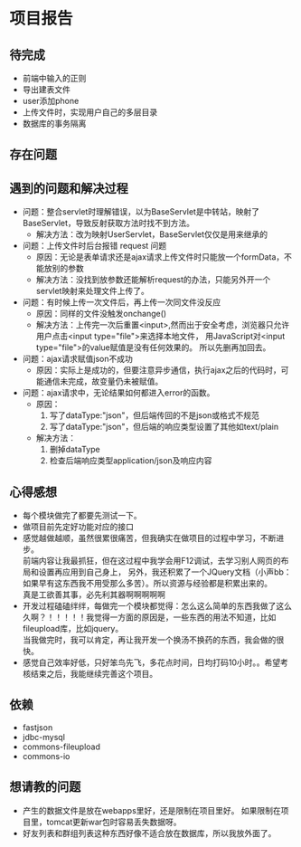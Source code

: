 # 项目报告

## 待完成
* 前端中输入的正则
* 导出建表文件
* user添加phone
* 上传文件时，实现用户自己的多层目录
* 数据库的事务隔离

## 存在问题

## 遇到的问题和解决过程
* 问题：整合servlet时理解错误，以为BaseServlet是中转站，映射了BaseServlet，导致反射获取方法时找不到方法。
  * 解决方法：改为映射UserServlet，BaseServlet仅仅是用来继承的
* 问题：上传文件时后台报错 request 问题
  * 原因：无论是表单请求还是ajax请求上传文件时只能放一个formData，不能放别的参数
  * 解决方法：没找到放参数还能解析request的办法，只能另外开一个servlet映射来处理文件上传了。
* 问题：有时候上传一次文件后，再上传一次同文件没反应
  * 原因：同样的文件没触发onchange()
  * 解决方法：上传完一次后重置\<input>,然而出于安全考虑，浏览器只允许用户点击\<input type="file">来选择本地文件，
  用JavaScript对\<input type="file">的value赋值是没有任何效果的。
  所以先删再加回去。
* 问题：ajax请求赋值json不成功
  * 原因：实际上是成功的，但要注意异步通信，执行ajax之后的代码时，可能通信未完成，故变量仍未被赋值。
* 问题：ajax请求中，无论结果如何都进入error的函数。
  * 原因：
    1. 写了dataType:"json"，但后端传回的不是json或格式不规范
    2. 写了dataType:"json"，但后端的响应类型设置了其他如text/plain
  * 解决方法：
    1. 删掉dataType
    2. 检查后端响应类型application/json及响应内容

## 心得感想
* 每个模块做完了都要先测试一下。
* 做项目前先定好功能对应的接口
* 感觉越做越顺，虽然很累很痛苦，但我确实在做项目的过程中学习，不断进步。  
  前端内容让我最抓狂，但在这过程中我学会用F12调试，去学习别人网页的布局和设置再应用到自己身上，
  另外，我还积累了一个JQuery文档（小声bb：如果早有这东西我不用受那么多苦）。所以资源与经验都是积累出来的。  
  真是工欲善其事，必先利其器啊啊啊啊啊
* 开发过程磕磕绊绊，每做完一个模块都觉得：怎么这么简单的东西我做了这么久啊？！！！！！我觉得一方面的原因是，一些东西的用法不知道，比如fileupload库，比如jquery。  
  当我做完时，我可以肯定，再让我开发一个换汤不换药的东西，我会做的很快。
* 感觉自己效率好低，只好笨鸟先飞，多花点时间，日均打码10小时。。希望考核结束之后，我能继续完善这个项目。
## 依赖
* fastjson
* jdbc-mysql
* commons-fileupload
* commons-io


## 想请教的问题
* 产生的数据文件是放在webapps里好，还是限制在项目里好。
如果限制在项目里，tomcat更新war包时容易丢失数据呀。
* 好友列表和群组列表这种东西好像不适合放在数据库，所以我放外面了。
